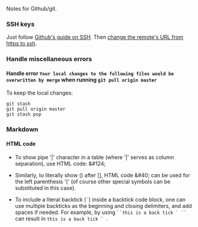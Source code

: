 Notes for Github/git.

### SSH keys

Just
follow [Github's guide on SSH](https://help.github.com/articles/generating-an-ssh-key/).
Then
[change the remote's URL from https to ssh](https://help.github.com/articles/changing-a-remote-s-url/).

### Handle miscellaneous errors

#### Handle error `Your local changes to the following files would be overwritten by merge` when running `git pull origin master`

To keep the local changes:

``` shell
git stash
git pull origin master
git stash pop
```

### Markdown

#### HTML code

* To show pipe '|' character in a table (where '|' serves as column
  separation), use HTML code: &amp;#124;

* Similarly, to literally show () after [], HTML code &amp;#40; can be
  used for the left parenthesis '(' (of course other special symbols
  can be substituted in this case).

* To include a literal backtick (`` ` ``) inside a backtick code block, one can use
  multiple backticks as the beginning and closing delimiters, and add spaces if needed.
  For example, by using ``` ``this is a back tick ` `` ``` can result in ``this is a back tick ` ``.
